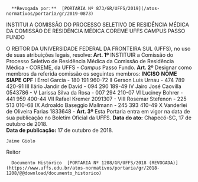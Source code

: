       **Revogada por:**  [PORTARIA Nº 873/GR/UFFS/2019](/atos-normativos/portaria/gr/2019-0873) 

   INSTITUI A COMISSÃO DO PROCESSO SELETIVO DE RESIDÊNCIA MÉDICA DA COMISSÃO DE RESIDÊNCIA MÉDICA COREME UFFS CAMPUS PASSO FUNDO  

 O REITOR DA UNIVERSIDADE FEDERAL DA FRONTEIRA SUL (UFFS), no uso de suas atribuições legais, resolve:   **Art. 1º** INSTITUIR a Comissão do Processo Seletivo de Residência Médica da Comissão de Residência Médica - COREME, da UFFS - *Campus* Passo Fundo.   **Art. 2º** Designar como membros da referida comissão os seguintes membros:     **INCISO**    **NOME**    **SIAPE**    **CPF**      I   Errol Garcia   -   180 191 960-72     II   Gerson Luis Urnau   -   474 789 420-91     III   Ilário Jandir de David   -   094 290 189-49     IV   Jairo José Caovilla   0543786   -     V   Larissa Silva da Rosa   -   007 294 210-07     VI   Luciney Bohrer   -   441 959 400-44     VII   Rafael Kremer   2091307   -     VIII   Rosemar Stefenon   -   225 513 010-68     IX   Adroaldo Baseggio Mallmann   -   245 393 410-49     X   Vanderlei de Oliveira Farias   1833648   -       **Art. 3º** Esta Portaria entra em vigor na data de sua publicação no Boletim Oficial da UFFS.      **Data do ato:** Chapecó-SC, 17 de outubro de 2018.   
 **Data de publicação:**  17 de outubro de 2018. 

    Jaime Giolo   
 Reitor 

      Documento Histórico  [PORTARIA Nº 1208/GR/UFFS/2018 (REVOGADA)](https://www.uffs.edu.br/atos-normativos/portaria/gr/2018-1208/@@download/documento_historico)     
      